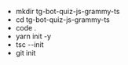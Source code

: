 - mkdir tg-bot-quiz-js-grammy-ts
- cd tg-bot-quiz-js-grammy-ts
- code .
- yarn init -y
- tsc --init
- git init